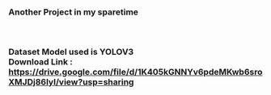 <h3>Another Project in my sparetime<h3/> <br />
  
Dataset Model used is YOLOV3 <br />
Download Link : https://drive.google.com/file/d/1K405kGNNYv6pdeMKwb6sroXMJDj86lyI/view?usp=sharing
